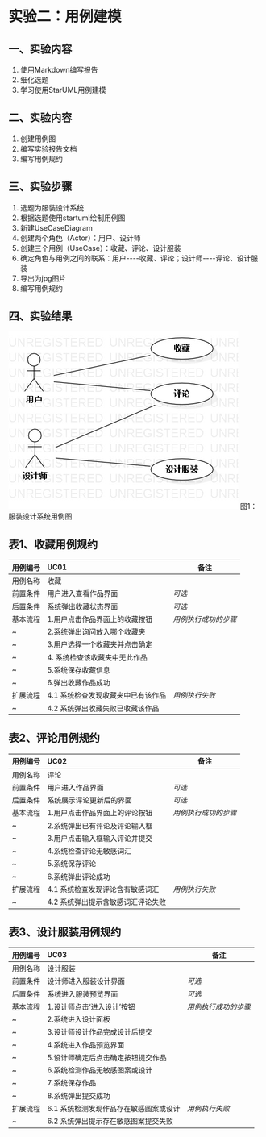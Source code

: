 # 实验二：用例建模

## 一、实验内容

1. 使用Markdown编写报告
2. 细化选题
3. 学习使用StarUML用例建模

## 二、实验内容

1. 创建用例图
2. 编写实验报告文档
3. 编写用例规约

## 三、实验步骤  

1. 选题为服装设计系统
2. 根据选题使用startuml绘制用例图
3. 新建UseCaseDiagram
4. 创建两个角色（Actor）：用户、设计师
5. 创建三个用例（UseCase）：收藏、评论、设计服装
6. 确定角色与用例之间的联系：用户----收藏、评论；设计师----评论、设计服装
7. 导出为jpg图片
8. 编写用例规约

## 四、实验结果

![用例图](./lab_2_usecase.jpg)
图1：服装设计系统用例图



## 表1、收藏用例规约

用例编号  | UC01 | 备注  
-|:-|-  
用例名称  | 收藏  |   
前置条件  | 用户进入查看作品界面     | *可选*   
后置条件  | 系统弹出收藏状态界面     | *可选*   
基本流程  | 1.用户点击作品界面上的收藏按钮  |*用例执行成功的步骤*    
~| 2.系统弹出询问放入哪个收藏夹  |   
~| 3.用户选择一个收藏夹并点击确定   |   
~| 4. 系统检查该收藏夹中无此作品  |
~| 5.系统保存收藏信息  |
~| 6.弹出收藏作品成功  |
扩展流程  | 4.1 系统检查发现收藏夹中已有该作品  |*用例执行失败*    
~| 4.2  系统弹出收藏失败已收藏该作品 |  



## 表2、评论用例规约

用例编号  | UC02 | 备注  
-|:-|-  
用例名称  | 评论  |   
前置条件  | 用户进入作品界面     | *可选*   
后置条件  | 系统展示评论更新后的界面     | *可选*   
基本流程  | 1.用户点击作品界面上的评论按钮  |*用例执行成功的步骤*    
~| 2.系统弹出已有评论及评论输入框  |   
~| 3.用户点击输入框输入评论并提交   |   
~| 4.系统检查评论无敏感词汇  |
~| 5.系统保存评论  |
~| 6.系统弹出评论成功  |
扩展流程  | 4.1 系统检查发现评论含有敏感词汇  |*用例执行失败*    
~| 4.2  系统弹出提示含敏感词汇评论失败 |  



## 表3、设计服装用例规约

用例编号  | UC03 | 备注  
-|:-|-  
用例名称  | 设计服装  |   
前置条件  | 设计师进入服装设计界面     | *可选*   
后置条件  | 系统进入服装预览界面     | *可选*   
基本流程  | 1.设计师点击‘进入设计’按钮  |*用例执行成功的步骤*    
~| 2.系统进入设计面板  |   
~| 3.设计师设计作品完成设计后提交   |   
~| 4.系统进入作品预览界面  |
~| 5.设计师确定后点击确定按钮提交作品  |
~| 6.系统检测作品无敏感图案或设计  |
~| 7.系统保存作品  |
~| 8.系统弹出提交成功  |
扩展流程  | 6.1 系统检测发现作品存在敏感图案或设计  |*用例执行失败*    
~| 6.2 系统弹出提示存在敏感图案提交失败   |  


